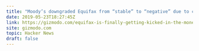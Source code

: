 ```yaml
---
title: "Moody’s downgraded Equifax from “stable” to “negative” due to cybersecurity"
date: 2019-05-23T18:27:45Z
link: https://gizmodo.com/equifax-is-finally-getting-kicked-in-the-money-bags-due-1834976747?utm_medium=RSS&utm_source=hune
site: gizmodo.com
topic: Hacker News
draft: false
---
```

